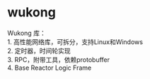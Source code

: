 # wukong
Wukong 库：</br>
	1. 高性能网络库，可拆分，支持Linux和Windows</br>
	2. 定时器，时间轮实现</br>
	3. RPC，附带工具，依赖protobuffer</br>
 	4. Base Reactor Logic Frame</br>
